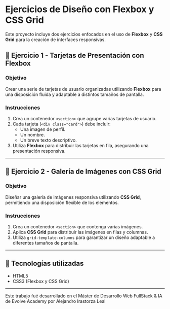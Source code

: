 # Ejercicios de Diseño con Flexbox y CSS Grid

Este proyecto incluye dos ejercicios enfocados en el uso de **Flexbox** y **CSS Grid** para la creación de interfaces responsivas.

## 📌 Ejercicio 1 - Tarjetas de Presentación con Flexbox

### Objetivo

Crear una serie de tarjetas de usuario organizadas utilizando **Flexbox** para una disposición fluida y adaptable a distintos tamaños de pantalla.

### Instrucciones

1. Crea un contenedor `<section>` que agrupe varias tarjetas de usuario.
2. Cada tarjeta (`<div class="card">`) debe incluir:
   - Una imagen de perfil.
   - Un nombre.
   - Un breve texto descriptivo.
3. Utiliza **Flexbox** para distribuir las tarjetas en fila, asegurando una presentación responsiva.

---

## 📌 Ejercicio 2 - Galería de Imágenes con CSS Grid

### Objetivo

Diseñar una galería de imágenes responsiva utilizando **CSS Grid**, permitiendo una disposición flexible de los elementos.

### Instrucciones

1. Crea un contenedor `<section>` que contenga varias imágenes.
2. Aplica **CSS Grid** para distribuir las imágenes en filas y columnas.
3. Utiliza `grid-template-columns` para garantizar un diseño adaptable a diferentes tamaños de pantalla.

---

## 🔧 Tecnologías utilizadas

- HTML5
- CSS3 (Flexbox y CSS Grid)

---

Este trabajo fué desarrollado en el Máster de Desarrollo Web FullStack & IA de Evolve Academy por Alejandro Irastorza Leal
